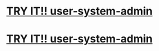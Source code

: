 # [TRY IT!! user-system-admin](https://stayfunkybros.github.io/user-system-admin-demo/signin.html)
# [TRY IT!! user-system-admin](https://okatofromthedowntown.github.io/user-system-admin-demo/signin.html)
